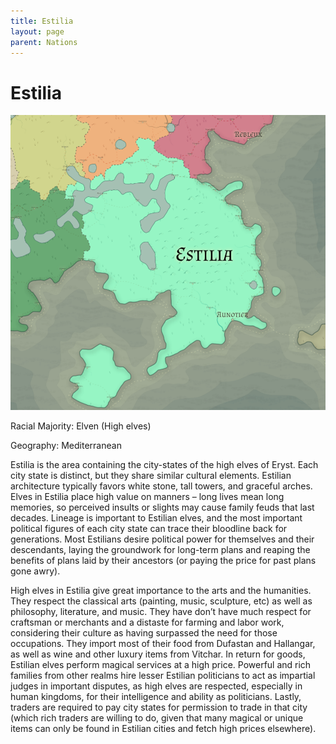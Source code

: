 ```yaml
---
title: Estilia
layout: page
parent: Nations
---
```


# Estilia

![NationMap](../images/nations/Estilia.png)

Racial Majority: Elven (High elves)

Geography: Mediterranean

Estilia is the area containing the city-states of the high elves of Eryst.  Each city state is distinct, but they share similar cultural elements. Estilian architecture typically favors white stone, tall towers, and graceful arches.  Elves in Estilia place high value on manners – long lives mean long memories, so perceived insults or slights may cause family feuds that last decades.  Lineage is important to Estilian elves, and the most important political figures of each city state can trace their bloodline back for generations.  Most Estilians desire political power for themselves and their descendants, laying the groundwork for long-term plans and reaping the benefits of plans laid by their ancestors (or paying the price for past plans gone awry).

High elves in Estilia give great importance to the arts and the humanities.  They respect the classical arts (painting, music, sculpture, etc) as well as philosophy, literature, and music.  They have don’t have much respect for craftsman or merchants and a distaste for farming and labor work, considering their culture as having surpassed the need for those occupations.  They import most of their food from Dufastan and Hallangar, as well as wine and other luxury items from Vitchar.  In return for goods, Estilian elves perform magical services at a high price.  Powerful and rich families from other realms hire lesser Estilian politicians to act as impartial judges in important disputes, as high elves are respected, especially in human kingdoms, for their intelligence and ability as politicians.  Lastly, traders are required to pay city states for permission to trade in that city (which rich traders are willing to do, given that many magical or unique items can only be found in Estilian cities and fetch high prices elsewhere).